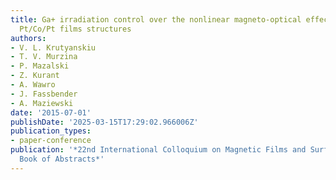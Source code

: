 ```yaml
---
title: Ga+ irradiation control over the nonlinear magneto-optical effects in planar
  Pt/Co/Pt films structures
authors:
- V. L. Krutyanskiu
- T. V. Murzina
- P. Mazalski
- Z. Kurant
- A. Wawro
- J. Fassbender
- A. Maziewski
date: '2015-07-01'
publishDate: '2025-03-15T17:29:02.966006Z'
publication_types:
- paper-conference
publication: '*22nd International Colloquium on Magnetic Films and Surfaces (ICMFS2015),
  Book of Abstracts*'
---
```

